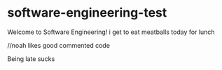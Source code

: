 # software-engineering-test









Welcome to Software Engineering!
i get to eat meatballs today for lunch


//noah likes good commented code

Being late sucks
